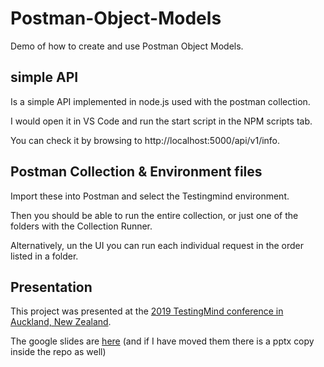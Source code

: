 # Postman-Object-Models
Demo of how to create and use Postman Object Models. 

## simple API
Is a simple API implemented in node.js used with the postman collection. 

I would open it in VS Code and run the start script in the NPM scripts tab. 

You can check it by browsing to http://localhost:5000/api/v1/info. 

## Postman Collection & Environment files
Import these into Postman and select the Testingmind environment. 

Then you should be able to run the entire collection, or just one of the folders with the Collection Runner. 

Alternatively, un the UI you can run each individual request in the order listed in a folder. 

## Presentation
This project was presented at the [2019 TestingMind conference in Auckland, New Zealand](https://www.testingmind.com/event/test-automation-and-digital-qa-summit-auckland-2019/). 

The google slides are [here](https://docs.google.com/presentation/d/1eMp6mbTgxW6nW4Q1QRQpX9aWXKN-vEcpcPSoLHtH_iA/edit?usp=sharing)
(and if I have moved them there is a pptx copy inside the repo as well) 
